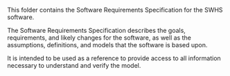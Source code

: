 This folder contains the Software Requirements Specification for the SWHS software.

The Software Requirements Specification describes the goals, requirements, and 
likely changes for the software, as well as the assumptions, definitions, and 
models that the software is based upon.

It is intended to be used as a reference to provide access to all information
necessary to understand and verify the model.